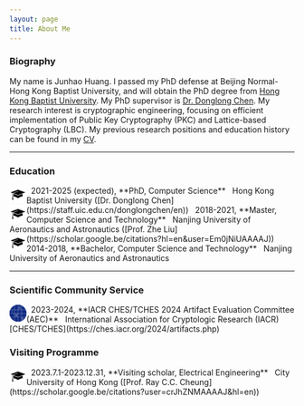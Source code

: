 ```yaml
---
layout: page
title: About Me
---
```


### Biography

My name is Junhao Huang. I passed my PhD defense at Beijing Normal-Hong Kong Baptist University, and will obtain the PhD degree from [Hong Kong Baptist University](https://www.hkbu.edu.hk/). My PhD supervisor is [Dr. Donglong Chen](https://scholar.google.be/citations?user=kFDs-OMAAAAJ&hl=en). My research interest is cryptographic engineering, focusing on efficient implementation of Public Key Cryptography (PKC) and Lattice-based Cryptography (LBC). My previous research positions and education history can be found in my [CV](/assets/JunhaoHuang_CV/jhhuang_cv.pdf).

---------
### Education

<img  align="left"  height="30"  src="/assets/img/education.png" style="background-color:white;">
 &nbsp; 2021-2025 (expected), **PhD, Computer Science**  
 &nbsp; Hong Kong Baptist University ([Dr. Donglong Chen](https://staff.uic.edu.cn/donglongchen/en))

<img  align="left"  height="30"  src="/assets/img/education.png" style="background-color:white;">
 &nbsp; 2018-2021, **Master, Computer Science and Technology**  
 &nbsp; Nanjing University of Aeronautics and Astronautics ([Prof. Zhe Liu](https://scholar.google.be/citations?hl=en&user=Em0jNiUAAAAJ))

<img  align="left"  height="30"  src="/assets/img/education.png" style="background-color:white;">
 &nbsp; 2014-2018, **Bachelor, Computer Science and Technology**  
 &nbsp; Nanjing University of Aeronautics and Astronautics

---------

### Scientific Community Service

<img  align="left"  height="30"  src="/assets/img/iacrlogo_small.png" style="background-color:white;">
 &nbsp; 2023-2024, **IACR CHES/TCHES 2024 Artifact Evaluation Committee (AEC)**  
 &nbsp; International Association for Cryptologic Research (IACR) [CHES/TCHES](https://ches.iacr.org/2024/artifacts.php)


### Visiting Programme

<img  align="left"  height="30"  src="/assets/img/education.png" style="background-color:white;">
 &nbsp; 2023.7.1-2023.12.31, **Visiting scholar, Electrical Engineering**  
 &nbsp; City University of Hong Kong ([Prof. Ray C.C. Cheung](https://scholar.google.be/citations?user=crJhZNMAAAAJ&hl=en))

